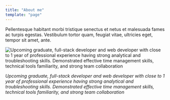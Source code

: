 ```yaml
---
title: "About me"
template: "page"
---
```


Pellentesque habitant morbi tristique senectus et netus et malesuada fames ac turpis egestas. Vestibulum tortor quam, feugiat vitae, ultricies eget, tempor sit amet, ante.

![Upcoming graduate, full-stack developer and web developer with close to 1 year of professional  experience having strong analytical and troubleshooting skills. Demonstrated effective time management skills, technical tools familiarity, and strong team collaboration](/media/image-2.jpg)

*Upcoming graduate, full-stack developer and web developer with close to 1 year of professional  experience having strong analytical and troubleshooting skills. Demonstrated effective time management skills, technical tools familiarity, and strong team collaboration*

